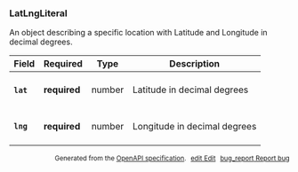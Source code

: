 <!--- This is a generated file, do not edit! -->
<!--- [START maps_http_schema_latlngliteral] -->
<h3 class="schema-object" id="LatLngLiteral">LatLngLiteral</h3>

An object describing a specific location with Latitude and Longitude in decimal degrees.

| Field                                                                                        | Required     | Type   | Description                                                                        |
| :------------------------------------------------------------------------------------------- | ------------ | ------ | ---------------------------------------------------------------------------------- |
| <h4 id="LatLngLiteral-lat" class="add-link schema-object-property-key"><code>lat</code></h4> | **required** | number | <div class="nonref-property-description"><p>Latitude in decimal degrees</p></div>  |
| <h4 id="LatLngLiteral-lng" class="add-link schema-object-property-key"><code>lng</code></h4> | **required** | number | <div class="nonref-property-description"><p>Longitude in decimal degrees</p></div> |

<p style="text-align: right; font-size: smaller;">Generated from the <a class="gc-analytics-event" data-category="GMP" data-label="openapi-github" href="https://github.com/googlemaps/openapi-specification" title="Google Maps Platform OpenAPI Specification" class="external">OpenAPI specification</a>.
<a class="gc-analytics-event" data-category="GMP" data-label="openapi-github-maps-http-schema-latlngliteral" data-action="edit" style="margin-left: 5px;" href="https://github.com/googlemaps/openapi-specification/blob/main/specification/schemas/LatLngLiteral.yml" title="Edit on GitHub"><span class="material-icons">edit</span> Edit</a>
<a class="gc-analytics-event" data-category="GMP" data-label="openapi-github-maps-http-schema-latlngliteral" data-action="bug" style="margin-left: 5px;" href="https://github.com/googlemaps/openapi-specification/issues/new?assignees=&labels=type%3A+bug%2C+triage+me&template=bug_report.md&title=[schemas] Bug - LatLngLiteral" title="File bug for schemas on GitHub"><span class="material-icons">bug_report</span> Report bug</a>
</p>

<!--- [END maps_http_schema_latlngliteral] -->
